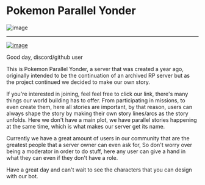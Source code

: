 # Pokemon Parallel Yonder

![image](https://cdn.discordapp.com/attachments/748384705098940426/909988411199348767/unknown.png)

---
[![image](https://img.shields.io/discord/719343092963999804?color=%237289DA&label=Parallel%20Yonder&logo=discord&logoColor=white)](https://discord.gg/CENcTvnarE)

Good day, discord/github user

This is Pokemon Parallel Yonder, a server that was created a year ago, originally intended to be the continuation of an archived RP server but as the project continued we decided to make our own story.

If you're interested in joining, feel feel free to click our link, there's many things our world building has to offer. From participating in missions, to even create them, here all stories are important, by that reason, users can always shape the story by making their own story lines/arcs as the story unfolds. Here we don't have a main plot, we have parallel stories happening at the same time, which is what makes our server get its name.

Currently we have a great amount of users in our community that are the greatest people that a server owner can even ask for, So don't worry over being a moderator in order to do stuff, here any user can give a hand in what they can even if they don't have a role.

Have a great day and can't wait to see the characters that you can design with our bot.